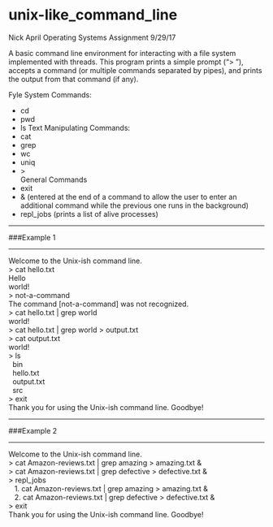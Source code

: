 # unix-like_command_line
Nick April
Operating Systems Assignment
9/29/17

A basic command line environment for interacting with a file system implemented with threads.
This program prints a simple prompt (“>   ”), accepts a command (or multiple commands separated by pipes), 
and prints the output from that command (if any).

Fyle System Commands:
- cd
- pwd
- ls
Text Manipulating Commands:
- cat
- grep
- wc
- uniq
- \> <br/>
General Commands
- exit
- & (entered at the end of a command to allow the user to enter an additional command while the previous one runs in the background)
- repl_jobs (prints a list of alive processes)

********************************
###Example 1                         
********************************

Welcome to the Unix-ish command line.   <br/>
\> cat hello.txt <br/>
Hello     <br/>
world!    <br/>
\> not-a-command    <br/>
The command [not-a-command] was not recognized.   <br/>
\> cat hello.txt | grep world           <br/>
world!    <br/>
\> cat hello.txt | grep world \> output.txt       <br/>
\> cat output.txt   <br/>
world!    <br/>
\> ls     <br/>
&nbsp;&nbsp;bin       <br/>
&nbsp;&nbsp;hello.txt           <br/>
&nbsp;&nbsp;output.txt          <br/>
&nbsp;&nbsp;src       <br/>
\> exit   <br/>
Thank you for using the Unix-ish command line. Goodbye!     <br/>

********************************
###Example 2 
********************************

Welcome to the Unix-ish command line.   <br/>
\> cat Amazon-reviews.txt | grep amazing \> amazing.txt &   <br/>
\> cat Amazon-reviews.txt | grep defective \> defective.txt &         <br/>
\> repl_jobs        <br/>
 &nbsp;&nbsp;   1. cat Amazon-reviews.txt | grep amazing \> amazing.txt &         <br/>
 &nbsp;&nbsp;   2. cat Amazon-reviews.txt | grep defective \> defective.txt &     <br/>
\> exit   <br/>
Thank you for using the Unix-ish command line. Goodbye!
